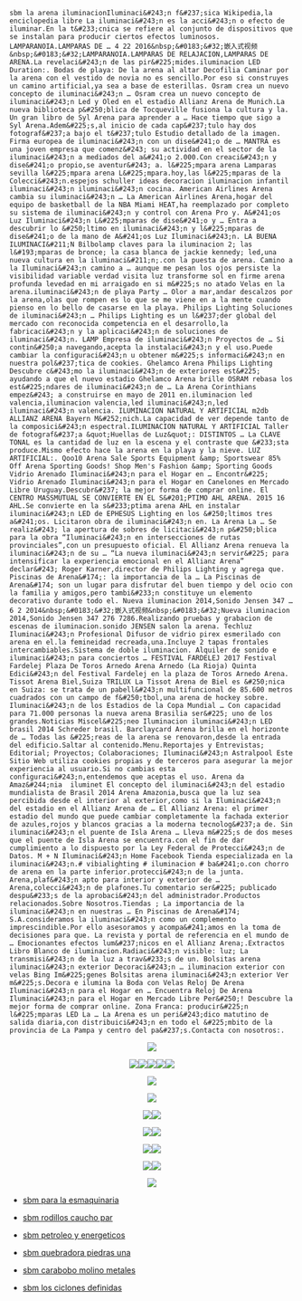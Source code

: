 
```
sbm la arena iluminacionIluminaci&#243;n f&#237;sica Wikipedia,la enciclopedia libre La iluminaci&#243;n es la acci&#243;n o efecto de iluminar.En la t&#233;cnica se refiere al conjunto de dispositivos que se instalan para producir ciertos efectos luminosos. LAMPARANOIA.LAMPARAS DE … 4 22 2016&nbsp;&#0183;&#32;嵌入式视频&nbsp;&#0183;&#32;LAMPARANOIA.LAMPARAS DE RELAJACION,LAMPARAS DE ARENA.La revelaci&#243;n de las pir&#225;mides.iluminacion LED Duration:. Bodas de playa: De la arena al altar Decofilia Caminar por la arena con el vestido de novia no es sencillo.Por eso si construyes un camino artificial,ya sea a base de esterillas. Osram crea un nuevo concepto de iluminaci&#243;n … Osram crea un nuevo concepto de iluminaci&#243;n Led y Oled en el estadio Allianz Arena de Munich.La nueva biblioteca p&#250;blica de Tocqueville fusiona la cultura y la. Un gran libro de Syl Arena para aprender a … Hace tiempo que sigo a Syl Arena.Adem&#225;s,al inicio de cada cap&#237;tulo hay dos fotograf&#237;a bajo el t&#237;tulo Estudio detallado de la imagen. Firma europea de iluminaci&#243;n con un dise&#241;o de … MANTRA es una joven empresa que comenz&#243; su actividad en el sector de la iluminaci&#243;n a mediados del a&#241;o 2.000.Con creaci&#243;n y dise&#241;o propio,se aventur&#243; a. l&#225;mpara arena Lamparas sevilla l&#225;mpara arena L&#225;mpara.hoy,las l&#225;mparas de la Colecci&#243;n.espejos schuller ideas decoracion iluminacion infantil iluminaci&#243;n iluminaci&#243;n cocina. American Airlines Arena cambia su iluminaci&#243;n … La American Airlines Arena,hogar del equipo de basketball de la NBA Miami HEAT,ha reemplazado por completo su sistema de iluminaci&#243;n y control con Arena Pro y. A&#241;os Luz Iluminaci&#243;n L&#225;mparas de dise&#241;o y … Entra a descubrir lo &#250;ltimo en iluminaci&#243;n y l&#225;mparas de dise&#241;o de la mano de A&#241;os Luz Iluminaci&#243;n. LA BUENA ILUMINACI&#211;N Bilbolamp claves para la iluminacion 2; las l&#193;mparas de bronce; la casa blanca de jackie kennedy; led,una nueva cultura en la iluminaci&#211;n;.con la puesta de arena. Camino a la Iluminaci&#243;n camino a … aunque me pesan los ojos persiste la visibilidad variable verdad visita luz transforme sol en firme arena profunda levedad en mi arraigado en si m&#225;s no atado Velas en la arena.iluminaci&#243;n de playa Party … Olor a mar,andar descalzos por la arena,olas que rompen es lo que se me viene en a la mente cuando pienso en lo bello de casarse en la playa. Philips Lighting Soluciones de iluminaci&#243;n … Philips Lighting es un l&#237;der global del mercado con reconocida competencia en el desarrollo,la fabricaci&#243;n y la aplicaci&#243;n de soluciones de iluminaci&#243;n. LAMP Empresa de iluminaci&#243;n Proyectos de … Si contin&#250;a navegando,acepta la instalaci&#243;n y el uso.Puede cambiar la configuraci&#243;n u obtener m&#225;s informaci&#243;n en nuestra pol&#237;tica de cookies. Ghelamco Arena Philips Lighting Descubre c&#243;mo la iluminaci&#243;n de exteriores est&#225; ayudando a que el nuevo estadio Ghelamco Arena brille OSRAM rebasa los est&#225;ndares de iluminaci&#243;n de … La Arena Corinthians empez&#243; a construirse en mayo de 2011 en.iluminacion led valencia,iluminacion valencia,led iluminaci&#243;n,led iluminaci&#243;n valencia. ILUMINACION NATURAL Y ARTIFICIAL m2db ALLIANZ ARENA Bayern M&#252;nich.La capacidad de ver depende tanto de la composici&#243;n espectral.ILUMINACION NATURAL Y ARTIFICIAL Taller de fotograf&#237;a &quot;Huellas de Luz&quot;: DISTINTOS … La CLAVE TONAL es la cantidad de luz en la escena y el contraste que &#233;sta produce.Mismo efecto hace la arena en la playa y la nieve. LUZ ARTIFICIAL:. Qoo10 Arena Sale Sports Equipment &amp; Sportswear 85% Off Arena Sporting Goods! Shop Men's Fashion &amp; Sporting Goods Vidrio Arenado Iluminaci&#243;n para el Hogar en … Encontr&#225; Vidrio Arenado Iluminaci&#243;n para el Hogar en Canelones en Mercado Libre Uruguay.Descubr&#237; la mejor forma de comprar online. El CENTRO MASSMUTUAL SE CONVIERTE EN EL S&#201;PTIMO AHL ARENA. 2015 16 AHL.Se convierte en la s&#233;ptima arena AHL en instalar iluminaci&#243;n LED de EPHESUS Lighting en los &#250;ltimos tres a&#241;os. Licitaron obra de iluminaci&#243;n en. La Arena La … Se realiz&#243; la apertura de sobres de licitaci&#243;n p&#250;blica para la obra “Iluminaci&#243;n en intersecciones de rutas provinciales”,con un presupuesto oficial. El Allianz Arena renueva la iluminaci&#243;n de su … “La nueva iluminaci&#243;n servir&#225; para intensificar la experiencia emocional en el Allianz Arena” declar&#243; Roger Karner,director de Philips Lighting y agrega que. Piscinas de Arena&#174;: la importancia de la … La Piscinas de Arena&#174; son un lugar para disfrutar del buen tiempo y del ocio con la familia y amigos,pero tambi&#233;n constituye un elemento decorativo durante todo el. Nueva iluminacion 2014,Sonido Jensen 347 … 6 2 2014&nbsp;&#0183;&#32;嵌入式视频&nbsp;&#0183;&#32;Nueva iluminacion 2014,Sonido Jensen 347 276 7286.Realizando pruebas y grabacion de escenas de iluminacion.sonido JENSEN salon la arena. Techluz Iluminaci&#243;n Profesional Difusor de vidrio pirex esmerilado con arena en el.la femineidad recreada,una.Incluye 2 tapas frontales intercambiables.Sistema de doble iluminacion. Alquiler de sonido e iluminaci&#243;n para conciertos … FESTIVAL FARDELEJ 2017 Festival Fardelej Plaza De Toros Arnedo Arena Arnedo (La Rioja) Quinta Edici&#243;n del Festival Fardelej en la plaza de Toros Arnedo Arena. Tissot Arena Biel,Suiza TRILUX La Tissot Arena de Biel es &#250;nica en Suiza: se trata de un pabell&#243;n multifuncional de 85.600 metros cuadrados con un campo de f&#250;tbol,una arena de hockey sobre. Iluminaci&#243;n de los Estadios de la Copa Mundial … Con capacidad para 71.000 personas la nueva arena Brasilia ser&#225; uno de los grandes.Noticias Miscel&#225;neo Iluminacion iluminaci&#243;n LED brasil 2014 Schreder brasil. Barclaycard Arena brilla en el horizonte de … Todas las &#225;reas de la arena se renovaron,desde la entrada del edificio.Saltar al contenido.Menu.Reportajes y Entrevistas; Editorial; Proyectos; Colaboraciones; Iluminaci&#243;n Astralpool Este Sitio Web utiliza cookies propias y de terceros para asegurar la mejor experiencia al usuario.Si no cambias esta configuraci&#243;n,entendemos que aceptas el uso. Arena da Amaz&#244;nia  iluminet El concepto del iluminaci&#243;n del estadio mundialista de Brasil 2014 Arena Amazonia,busca que la luz sea percibida desde el interior al exterior,como si la Iluminaci&#243;n del estadio en el Allianz Arena de … El Allianz Arena: el primer estadio del mundo que puede cambiar completamente la fachada exterior de azules,rojos y blancos gracias a la moderna tecnolog&#237;a de. Sin iluminaci&#243;n el puente de Isla Arena … Lleva m&#225;s de dos meses que el puente de Isla Arena se encuentra.con el fin de dar cumplimiento a lo dispuesto por la Ley Federal de Protecci&#243;n de Datos. M + N Iluminaci&#243;n Home Facebook Tienda especializada en la iluminaci&#243;n.# vibialighting # iluminacion # ba&#241;o.con chorro de arena en la parte inferior.protecci&#243;n de la junta. Arena,plaf&#243;n apto para interior y exterior de … Arena,colecci&#243;n de plafones.Tu comentario ser&#225; publicado despu&#233;s de la aprobaci&#243;n del administrador.Productos relacionados.Sobre Nosotros.Tiendas ; La importancia de la iluminaci&#243;n en nuestras … En Piscinas de Arena&#174; S.A.consideramos la iluminaci&#243;n como un complemento imprescindible.Por ello asesoramos y acompa&#241;amos en la toma de decisiones para que. La revista y portal de referencia en el mundo de … Emocionantes efectos lum&#237;nicos en el Allianz Arena;.Extractos Libro Blanco de iluminacion.Radiaci&#243;n visible: luz; La transmisi&#243;n de la luz a trav&#233;s de un. Bolsitas arena iluminaci&#243;n exterior Decoraci&#243;n … iluminacion exterior con velas Bing Im&#225;genes Bolsitas arena iluminaci&#243;n exterior Ver m&#225;s.Decora e ilumina la Boda con Velas Reloj De Arena Iluminaci&#243;n para el Hogar en … Encuentra Reloj De Arena Iluminaci&#243;n para el Hogar en Mercado Libre Per&#250;! Descubre la mejor forma de comprar online. Zona Franca: producir&#225;n l&#225;mparas LED La … La Arena es un peri&#243;dico matutino de salida diaria,con distribuici&#243;n en todo el &#225;mbito de la provincia de La Pampa y centro del pa&#237;s.Contacta con nosotros:. 
```

<div align="center">

<a href="https://es-crusher.shibang-china.com/github&k=sbm+la+arena+iluminacion"><img src="https://static.shibang-china.com/es/crusher/logo.jpg"></a>

<a href="https://es-crusher.shibang-china.com/github&k=sbm+la+arena+iluminacion"><img src="https://static.shibang-china.com/es/crusher/index.jpg"></a><a href="https://es-crusher.shibang-china.com/material.htmlgithub&k=sbm+la+arena+iluminacion"><img src="https://static.shibang-china.com/es/crusher/material.jpg"></a><a href="https://es-crusher.shibang-china.com/application.htmlgithub&k=sbm+la+arena+iluminacion"><img src="https://static.shibang-china.com/es/crusher/application.jpg"></a><a href="https://es-crusher.shibang-china.com/aboutus.htmlgithub&k=sbm+la+arena+iluminacion"><img src="https://static.shibang-china.com/es/crusher/aboutus.jpg"></a><a href="https://es-crusher.shibang-china.com/contact.htmlgithub&k=sbm+la+arena+iluminacion"><img src="https://static.shibang-china.com/es/crusher/contact.jpg"></a>

<a href="https://es-crusher.shibang-china.com/github&k=sbm+la+arena+iluminacion"><img src="https://static.shibang-china.com/es/crusher/banner.jpg"></a>

<a href="https://swt.shibang-china.com/github&k=sbm+la+arena+iluminacion"><img src="https://static.shibang-china.com/es/crusher/text.jpg"></a>

<a href="https://swt.shibang-china.com/github&k=sbm+la+arena+iluminacion"><img src="https://static.shibang-china.com/es/crusher/chat.jpg"></a><a href="https://es-crusher.shibang-china.com/contact.htmlgithub&k=sbm+la+arena+iluminacion"><img src="https://static.shibang-china.com/es/crusher/message.jpg"></a>

<a href="https://es-crusher.shibang-china.com/products/pe.htmlgithub&k=sbm+la+arena+iluminacion"><img src="https://static.shibang-china.com/es/crusher/pe.jpg"></a><a href="https://es-crusher.shibang-china.com/products/pf.htmlgithub&k=sbm+la+arena+iluminacion"><img src="https://static.shibang-china.com/es/crusher/pf.jpg"></a>

<a href="https://es-crusher.shibang-china.com/products/hpt.htmlgithub&k=sbm+la+arena+iluminacion"><img src="https://static.shibang-china.com/es/crusher/hpt.jpg"></a><a href="https://es-crusher.shibang-china.com/products/vsi.htmlgithub&k=sbm+la+arena+iluminacion"><img src="https://static.shibang-china.com/es/crusher/vsi.jpg"></a>

<a href="https://es-crusher.shibang-china.com/products/klv.htmlgithub&k=sbm+la+arena+iluminacion"><img src="https://static.shibang-china.com/es/crusher/klv.jpg"></a><a href="https://es-crusher.shibang-china.com/products/portable.htmlgithub&k=sbm+la+arena+iluminacion"><img src="https://static.shibang-china.com/es/crusher/portable.jpg"></a>

<a href="https://swt.shibang-china.com/github&k=sbm+la+arena+iluminacion"><img src="https://static.shibang-china.com/es/crusher/case.jpg"></a>

</div>


* [sbm para la esmaquinaria](sbm%20para%20la%20esmaquinaria.md)

* [sbm rodillos caucho par](sbm%20rodillos%20caucho%20par.md)

* [sbm petroleo y energeticos](sbm%20petroleo%20y%20energeticos.md)

* [sbm quebradora piedras una](sbm%20quebradora%20piedras%20una.md)

* [sbm carabobo molino metales](sbm%20carabobo%20molino%20metales.md)

* [sbm los ciclones definidas](sbm%20los%20ciclones%20definidas.md)